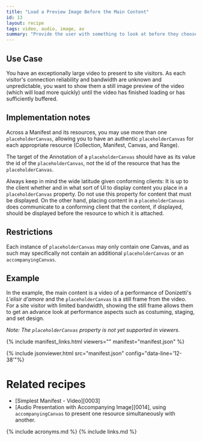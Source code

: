 ```yaml
---
title: "Load a Preview Image Before the Main Content"
id: 13
layout: recipe
tags: video, audio, image, av
summary: "Provide the user with something to look at before they choose to start interacting with the main content, and/or while they wait for it to load/buffer."
---
```


## Use Case

You have an exceptionally large video to present to site visitors. As each visitor's connection reliability and bandwidth are unknown and unpredictable, you want to show them a still image preview of the video (which will load more quickly) until the video has finished loading or has sufficiently buffered. 

## Implementation notes

Across a Manifest and its resources, you may use more than one `placeholderCanvas`, allowing you to have an authentic `placeholderCanvas` for each appropriate resource (Collection, Manifest, Canvas, and Range).

The target of the Annotation of a `placeholderCanvas` should have as its value the id of the `placeholderCanvas`, not the id of the resource that has the `placeholderCanvas`.

Always keep in mind the wide latitude given conforming clients: It is up to the client whether and in what sort of UI to display content you place in a `placeholderCanvas` property. Do not use this property for content that must be displayed. On the other hand, placing content in a `placeholderCanvas` does communicate to a conforming client that the content, if displayed, should be displayed before the resource to which it is attached.

## Restrictions

Each instance of `placeholderCanvas` may only contain one Canvas, and as such may specifically not contain an additional `placeholderCanvas` or an `accompanyingCanvas`.

## Example

In the example, the main content is a video of a performance of Donizetti's _L'elisir d'amore_ and the `placeholderCanvas` is a still frame from the video. For a site visitor with limited bandwidth, showing the still frame allows them to get an advance look at performance aspects such as costuming, staging, and set design.

_Note: The `placeholderCanvas` property is not yet supported in viewers._

{% include manifest_links.html viewers="" manifest="manifest.json" %}

{% include jsonviewer.html src="manifest.json" config="data-line='12-38'"%}

# Related recipes

* [Simplest Manifest - Video][0003]
* [Audio Presentation with Accompanying Image][0014], using `accompanyingCanvas` to present one resource simultaneously with another.

{% include acronyms.md %}
{% include links.md %}


